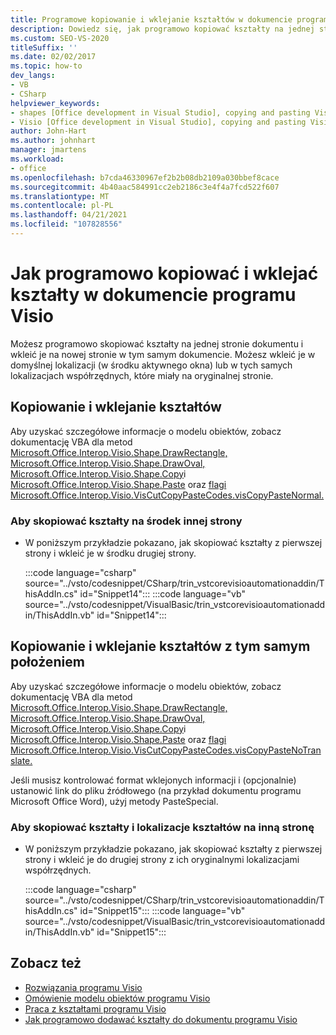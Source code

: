 ```yaml
---
title: Programowe kopiowanie i wklejanie kształtów w dokumencie programu Visio
description: Dowiedz się, jak programowo kopiować kształty na jednej stronie dokumentu i wklejać je do nowej strony w tym samym dokumencie.
ms.custom: SEO-VS-2020
titleSuffix: ''
ms.date: 02/02/2017
ms.topic: how-to
dev_langs:
- VB
- CSharp
helpviewer_keywords:
- shapes [Office development in Visual Studio], copying and pasting Visio shapes
- Visio [Office development in Visual Studio], copying and pasting Visio shapes
author: John-Hart
ms.author: johnhart
manager: jmartens
ms.workload:
- office
ms.openlocfilehash: b7cda46330967ef2b2b08db2109a030bbef8cace
ms.sourcegitcommit: 4b40aac584991cc2eb2186c3e4f4a7fcd522f607
ms.translationtype: MT
ms.contentlocale: pl-PL
ms.lasthandoff: 04/21/2021
ms.locfileid: "107828556"
---
```

# <a name="how-to-programmatically-copy-and-paste-shapes-in-a-visio-document"></a>Jak programowo kopiować i wklejać kształty w dokumencie programu Visio
  Możesz programowo skopiować kształty na jednej stronie dokumentu i wkleić je na nowej stronie w tym samym dokumencie. Możesz wkleić je w domyślnej lokalizacji (w środku aktywnego okna) lub w tych samych lokalizacjach współrzędnych, które miały na oryginalnej stronie.

## <a name="copy-and-paste-shapes"></a>Kopiowanie i wklejanie kształtów
 Aby uzyskać szczegółowe informacje o modelu obiektów, zobacz dokumentację VBA dla metod [Microsoft.Office.Interop.Visio.Shape.DrawRectangle,](/office/vba/api/Visio.Shape.DrawRectangle) [Microsoft.Office.Interop.Visio.Shape.DrawOval,](/office/vba/api/Visio.Shape.DrawOval) [Microsoft.Office.Interop.Visio.Shape.Copy](/office/vba/api/Visio.Shape.Copy)i [Microsoft.Office.Interop.Visio.Shape.Paste](/office/vba/api/Visio.Shape.Paste) oraz [flagi Microsoft.Office.Interop.Visio.VisCutCopyPasteCodes.visCopyPasteNormal.](/office/vba/api/Visio.viscutcopypastecodes)

### <a name="to-copy-shapes-to-the-center-of-another-page"></a>Aby skopiować kształty na środek innej strony

- W poniższym przykładzie pokazano, jak skopiować kształty z pierwszej strony i wkleić je w środku drugiej strony.

     :::code language="csharp" source="../vsto/codesnippet/CSharp/trin_vstcorevisioautomationaddin/ThisAddIn.cs" id="Snippet14":::
     :::code language="vb" source="../vsto/codesnippet/VisualBasic/trin_vstcorevisioautomationaddin/ThisAddIn.vb" id="Snippet14":::

## <a name="copy-and-paste-shapes-with-the-same-positions"></a>Kopiowanie i wklejanie kształtów z tym samym położeniem
 Aby uzyskać szczegółowe informacje o modelu obiektów, zobacz dokumentację VBA dla metod [Microsoft.Office.Interop.Visio.Shape.DrawRectangle,](/office/vba/api/Visio.Shape.DrawRectangle) [Microsoft.Office.Interop.Visio.Shape.DrawOval,](/office/vba/api/Visio.Shape.DrawOval) [Microsoft.Office.Interop.Visio.Shape.Copy](/office/vba/api/Visio.Shape.Copy)i [Microsoft.Office.Interop.Visio.Shape.Paste](/office/vba/api/Visio.Shape.Paste) oraz [flagi Microsoft.Office.Interop.Visio.VisCutCopyPasteCodes.visCopyPasteNoTranslate.](/office/vba/api/Visio.viscutcopypastecodes)

 Jeśli musisz kontrolować format wklejonych informacji i (opcjonalnie) ustanowić link do pliku źródłowego (na przykład dokumentu programu Microsoft Office Word), użyj metody PasteSpecial.

### <a name="to-copy-shapes-and-shape-locations-to-another-page"></a>Aby skopiować kształty i lokalizacje kształtów na inną stronę

- W poniższym przykładzie pokazano, jak skopiować kształty z pierwszej strony i wkleić je do drugiej strony z ich oryginalnymi lokalizacjami współrzędnych.

     :::code language="csharp" source="../vsto/codesnippet/CSharp/trin_vstcorevisioautomationaddin/ThisAddIn.cs" id="Snippet15":::
     :::code language="vb" source="../vsto/codesnippet/VisualBasic/trin_vstcorevisioautomationaddin/ThisAddIn.vb" id="Snippet15":::

## <a name="see-also"></a>Zobacz też
- [Rozwiązania programu Visio](../vsto/visio-solutions.md)
- [Omówienie modelu obiektów programu Visio](../vsto/visio-object-model-overview.md)
- [Praca z kształtami programu Visio](../vsto/working-with-visio-shapes.md)
- [Jak programowo dodawać kształty do dokumentu programu Visio](../vsto/how-to-programmatically-add-shapes-to-a-visio-document.md)
